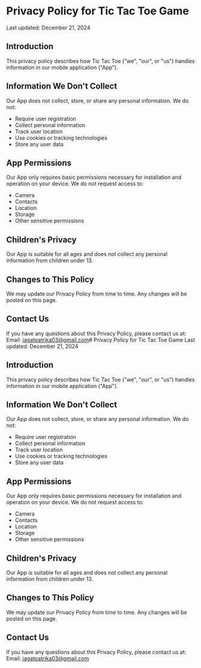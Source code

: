 # Privacy Policy for Tic Tac Toe Game

Last updated: December 21, 2024

## Introduction
This privacy policy describes how Tic Tac Toe ("we", "our", or "us") handles information in our mobile application ("App").

## Information We Don't Collect
Our App does not collect, store, or share any personal information. We do not:
- Require user registration
- Collect personal information
- Track user location
- Use cookies or tracking technologies
- Store any user data

## App Permissions
Our App only requires basic permissions necessary for installation and operation on your device. We do not request access to:
- Camera
- Contacts
- Location
- Storage
- Other sensitive permissions

## Children's Privacy
Our App is suitable for all ages and does not collect any personal information from children under 13.

## Changes to This Policy
We may update our Privacy Policy from time to time. Any changes will be posted on this page.

## Contact Us
If you have any questions about this Privacy Policy, please contact us at:
Email: jagatpatrika03@gmail.com# Privacy Policy for Tic Tac Toe Game
Last updated: December 21, 2024
## Introduction
This privacy policy describes how Tic Tac Toe ("we", "our", or "us") handles information in our mobile application ("App").
## Information We Don't Collect
Our App does not collect, store, or share any personal information. We do not:
- Require user registration
- Collect personal information
- Track user location
- Use cookies or tracking technologies
- Store any user data
## App Permissions
Our App only requires basic permissions necessary for installation and operation on your device. We do not request access to:
- Camera
- Contacts
- Location
- Storage
- Other sensitive permissions
## Children's Privacy
Our App is suitable for all ages and does not collect any personal information from children under 13.
## Changes to This Policy
We may update our Privacy Policy from time to time. Any changes will be posted on this page.
## Contact Us
If you have any questions about this Privacy Policy, please contact us at:
Email: jagatpatrika03@gmail.com
